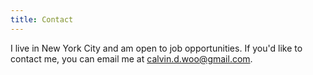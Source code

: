 ```yaml
---
title: Contact
---
```


I live in New York City and am open to job opportunities. If you'd like to contact me, you can email me at calvin.d.woo@gmail.com.
